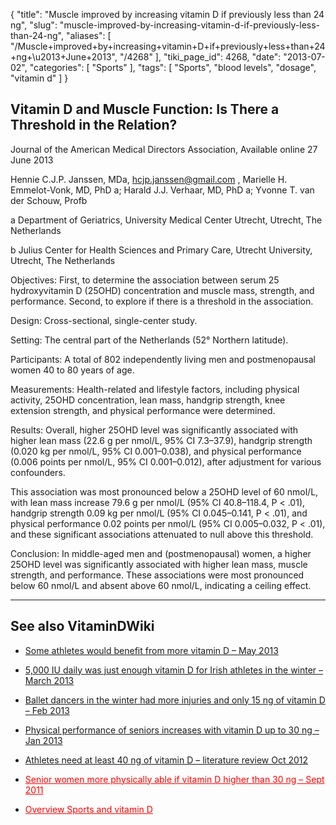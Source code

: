 {
    "title": "Muscle improved by increasing vitamin D if previously less than 24 ng",
    "slug": "muscle-improved-by-increasing-vitamin-d-if-previously-less-than-24-ng",
    "aliases": [
        "/Muscle+improved+by+increasing+vitamin+D+if+previously+less+than+24+ng+\u2013+June+2013",
        "/4268"
    ],
    "tiki_page_id": 4268,
    "date": "2013-07-02",
    "categories": [
        "Sports"
    ],
    "tags": [
        "Sports",
        "blood levels",
        "dosage",
        "vitamin d"
    ]
}


## Vitamin D and Muscle Function: Is There a Threshold in the Relation?

Journal of the American Medical Directors Association, Available online 27 June 2013

Hennie C.J.P. Janssen, MDa, hcjp.janssen@gmail.com ,     Marielle H. Emmelot-Vonk, MD, PhD a;     Harald J.J. Verhaar, MD, PhD a;     Yvonne T. van der Schouw, Profb

a Department of Geriatrics, University Medical Center Utrecht, Utrecht, The Netherlands

b Julius Center for Health Sciences and Primary Care, Utrecht University, Utrecht, The Netherlands

Objectives: First, to determine the association between serum 25 hydroxyvitamin D (25OHD) concentration and muscle mass, strength, and performance. Second, to explore if there is a threshold in the association.

Design: Cross-sectional, single-center study.

Setting: The central part of the Netherlands (52° Northern latitude).

Participants: A total of 802 independently living men and postmenopausal women 40 to 80 years of age.

Measurements: Health-related and lifestyle factors, including physical activity, 25OHD concentration, lean mass, handgrip strength, knee extension strength, and physical performance were determined.

Results: Overall, higher 25OHD level was significantly associated with higher lean mass (22.6 g per nmol/L, 95% CI 7.3–37.9), handgrip strength (0.020 kg per nmol/L, 95% CI 0.001–0.038), and physical performance (0.006 points per nmol/L, 95% CI 0.001–0.012), after adjustment for various confounders. 

This association was most pronounced below a 25OHD level of 60 nmol/L, with lean mass increase 79.6 g per nmol/L (95% CI 40.8–118.4, P < .01), handgrip strength 0.09 kg per nmol/L (95% CI 0.045–0.141, P < .01), and physical performance 0.02 points per nmol/L (95% CI 0.005–0.032, P < .01), and these significant associations attenuated to null above this threshold.

Conclusion: In middle-aged men and (postmenopausal) women, a higher 25OHD level was significantly associated with higher lean mass, muscle strength, and performance. These associations were most pronounced below 60 nmol/L and absent above 60 nmol/L, indicating a ceiling effect.

---

## See also VitaminDWiki

* [Some athletes would benefit from more vitamin D – May 2013](/posts/some-athletes-would-benefit-from-more-vitamin-d)

* [5,000 IU daily was just enough vitamin D for Irish athletes in the winter – March 2013](/posts/5000-iu-daily-was-just-enough-vitamin-d-for-irish-athletes-in-the-winter)

* [Ballet dancers in the winter had more injuries and only 15 ng of vitamin D – Feb 2013](/posts/ballet-dancers-in-the-winter-had-more-injuries-and-only-15-ng-of-vitamin-d)

* [Physical performance of seniors increases with vitamin D up to 30 ng – Jan 2013](/posts/physical-performance-of-seniors-increases-with-vitamin-d-up-to-30-ng)

* [Athletes need at least 40 ng of vitamin D – literature review Oct 2012](/posts/athletes-need-at-least-40-ng-of-vitamin-d-literature-review)

* <a href="/posts/senior-women-more-physically-able-if-vitamin-d-higher-than-30-ng" style="color: red; text-decoration: underline;" title="This post/category does not exist yet: Senior women more physically able if vitamin D higher than 30 ng – Sept 2011">Senior women more physically able if vitamin D higher than 30 ng – Sept 2011</a>

* <a href="/posts/overview-sports-and-vitamin-d" style="color: red; text-decoration: underline;" title="This post/category does not exist yet: Overview Sports and vitamin D">Overview Sports and vitamin D</a>